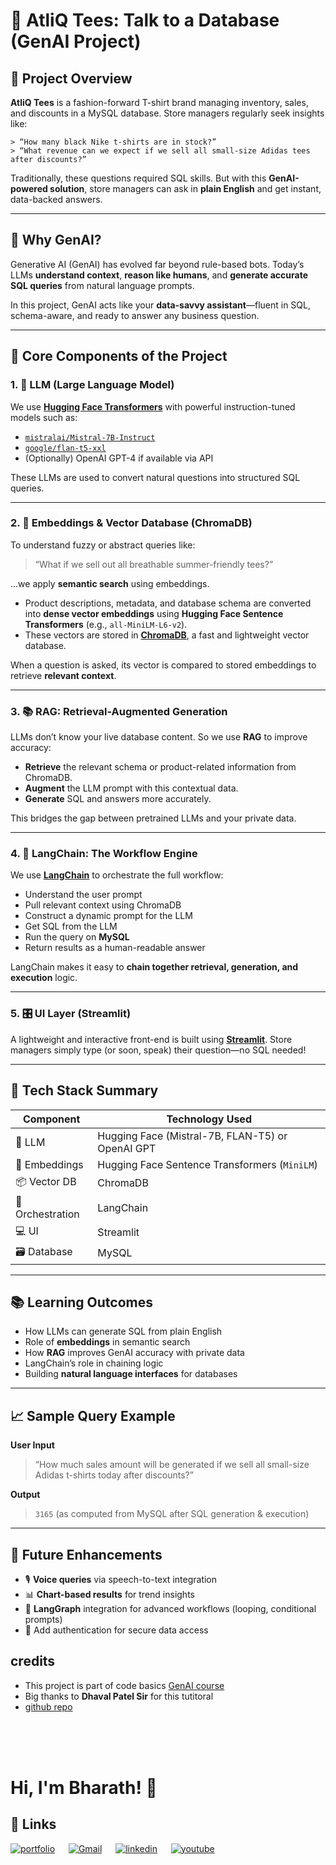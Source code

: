 # 🧠 AtliQ Tees: Talk to a Database (GenAI Project)

## 🚀 Project Overview

**AtliQ Tees** is a fashion-forward T-shirt brand managing inventory, sales, and discounts in a MySQL database. Store managers regularly seek insights like:

    > “How many black Nike t-shirts are in stock?”  
    > “What revenue can we expect if we sell all small-size Adidas tees after discounts?”

Traditionally, these questions required SQL skills. But with this **GenAI-powered solution**, store managers can ask in **plain English** and get instant, data-backed answers.

---

## 🧬 Why GenAI?

Generative AI (GenAI) has evolved far beyond rule-based bots. Today’s LLMs **understand context**, **reason like humans**, and **generate accurate SQL queries** from natural language prompts.

In this project, GenAI acts like your **data-savvy assistant**—fluent in SQL, schema-aware, and ready to answer any business question.

---

## 🧠 Core Components of the Project

### 1. 🧠 LLM (Large Language Model)
We use [**Hugging Face Transformers**](https://huggingface.co/models) with powerful instruction-tuned models such as:

- [`mistralai/Mistral-7B-Instruct`](https://huggingface.co/mistralai/Mistral-7B-Instruct)
- [`google/flan-t5-xxl`](https://huggingface.co/google/flan-t5-xxl)
- (Optionally) OpenAI GPT-4 if available via API

These LLMs are used to convert natural questions into structured SQL queries.

---

### 2. 🧭 Embeddings & Vector Database (ChromaDB)

To understand fuzzy or abstract queries like:

> “What if we sell out all breathable summer-friendly tees?”

...we apply **semantic search** using embeddings.

- Product descriptions, metadata, and database schema are converted into **dense vector embeddings** using **Hugging Face Sentence Transformers** (e.g., `all-MiniLM-L6-v2`).
- These vectors are stored in **[ChromaDB](https://www.trychroma.com/)**, a fast and lightweight vector database.

When a question is asked, its vector is compared to stored embeddings to retrieve **relevant context**.

---

### 3. 📚 RAG: Retrieval-Augmented Generation

LLMs don’t know your live database content. So we use **RAG** to improve accuracy:

- **Retrieve** the relevant schema or product-related information from ChromaDB.
- **Augment** the LLM prompt with this contextual data.
- **Generate** SQL and answers more accurately.

This bridges the gap between pretrained LLMs and your private data.

---

### 4. 🔗 LangChain: The Workflow Engine

We use [**LangChain**](https://www.langchain.com/) to orchestrate the full workflow:

- Understand the user prompt
- Pull relevant context using ChromaDB
- Construct a dynamic prompt for the LLM
- Get SQL from the LLM
- Run the query on **MySQL**
- Return results as a human-readable answer

LangChain makes it easy to **chain together retrieval, generation, and execution** logic.

---

### 5. 🎛️ UI Layer (Streamlit)

A lightweight and interactive front-end is built using [**Streamlit**](https://streamlit.io/). Store managers simply type (or soon, speak) their question—no SQL needed!

---

## 🧱 Tech Stack Summary

| Component        | Technology Used                                |
|------------------|-------------------------------------------------|
| 💬 LLM           | Hugging Face (Mistral-7B, FLAN-T5) or OpenAI GPT |
| 🧠 Embeddings    | Hugging Face Sentence Transformers (`MiniLM`)   |
| 📦 Vector DB     | ChromaDB                                        |
| 🧠 Orchestration | LangChain                                       |
| 💻 UI            | Streamlit                                       |
| 🗃️ Database      | MySQL                                           |

---

## 📚 Learning Outcomes

- How LLMs can generate SQL from plain English
- Role of **embeddings** in semantic search
- How **RAG** improves GenAI accuracy with private data
- LangChain’s role in chaining logic
- Building **natural language interfaces** for databases

---

## 📈 Sample Query Example

**User Input**  
> “How much sales amount will be generated if we sell all small-size Adidas t-shirts today after discounts?”

**Output**  
> `3165` (as computed from MySQL after SQL generation & execution)

---

## 🔮 Future Enhancements

- 🎙️ **Voice queries** via speech-to-text integration
- 📊 **Chart-based results** for trend insights
- 🔁 **LangGraph** integration for advanced workflows (looping, conditional prompts)
- 🔐 Add authentication for secure data access

## **credits**
- This project is part of code basics [GenAI course](https://www.youtube.com/watch?v=d4yCWBGFCEs&t=125s)
- Big thanks to **Dhaval Patel Sir** for this tutitoral 
- [github repo](https://github.com/codebasics/langchain/tree/main/4_sqldb_tshirts)

<br>
<br>
<br>

# Hi, I'm Bharath! 👋

## 🔗 Links
[![portfolio](https://img.shields.io/badge/my_portfolio-000?style=for-the-badge&logo=ko-fi&logoColor=white)](https://codebasics.io/portfolio/Amaresam-Sai-Bharath-Chand)
&emsp;
[![Gmail](https://img.shields.io/badge/bharath.temp3@gmail.com-white?logo=Gmail)](mailto:bharath.temp3@gmail.com)
&emsp;
[![linkedin](https://img.shields.io/badge/linkedin-0A66C2?style=for-the-badge&logo=linkedin&logoColor=white)](https://www.linkedin.com/in/amaresam-sai-bharath-chand-47ba50168/)
&emsp;
[![youtube](https://img.shields.io/badge/youtube-1DA1F2?style=for-the-badge&logo=youtube&logoColor=red)](https://youtu.be/ZkzLYNFPqwk)
&emsp;
